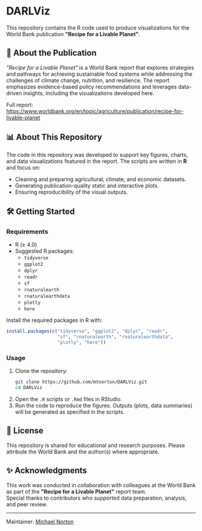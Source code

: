 # DARLViz

This repository contains the R code used to produce visualizations for the World Bank publication **"Recipe for a Livable Planet"**.

## 📘 About the Publication
*"Recipe for a Livable Planet"* is a World Bank report that explores strategies and pathways for achieving sustainable food systems while addressing the challenges of climate change, nutrition, and resilience. The report emphasizes evidence-based policy recommendations and leverages data-driven insights, including the visualizations developed here.

Full report: https://www.worldbank.org/en/topic/agriculture/publication/recipe-for-livable-planet

## 📊 About This Repository
The code in this repository was developed to support key figures, charts, and data visualizations featured in the report. The scripts are written in **R** and focus on:
- Cleaning and preparing agricultural, climate, and economic datasets.
- Generating publication-quality static and interactive plots.
- Ensuring reproducibility of the visual outputs.

## 🛠️ Getting Started

### Requirements
- R (≥ 4.0)
- Suggested R packages:
  - `tidyverse`
  - `ggplot2`
  - `dplyr`
  - `readr`
  - `sf`
  - `rnaturalearth`
  - `rnaturalearthdata`
  - `plotly`
  - `here`

Install the required packages in R with:
```r
install.packages(c("tidyverse", "ggplot2", "dplyr", "readr", 
                   "sf", "rnaturalearth", "rnaturalearthdata", 
                   "plotly", "here"))
```

### Usage
1. Clone the repository:
   ```bash
   git clone https://github.com/mtnorton/DARLViz.git
   cd DARLViz
   ```
2. Open the `.R` scripts or `.Rmd` files in RStudio.
3. Run the code to reproduce the figures. Outputs (plots, data summaries) will be generated as specified in the scripts.

## 📜 License
This repository is shared for educational and research purposes. Please attribute the World Bank and the author(s) where appropriate.

## ✨ Acknowledgments
This work was conducted in collaboration with colleagues at the World Bank as part of the **"Recipe for a Livable Planet"** report team.  
Special thanks to contributors who supported data preparation, analysis, and peer review.

---
Maintainer: [Michael Norton](https://github.com/mtnorton)
